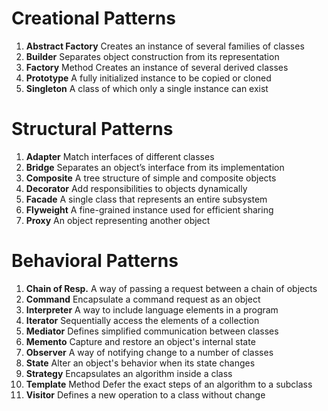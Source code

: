 # Creational Patterns
1. **Abstract Factory** Creates an instance of several families of classes
2. **Builder** Separates object construction from its representation
3. **Factory** Method Creates an instance of several derived classes
4. **Prototype** A fully initialized instance to be copied or cloned
5. **Singleton** A class of which only a single instance can exist

# Structural Patterns
1. **Adapter** Match interfaces of different classes
2. **Bridge** Separates an object’s interface from its implementation
3. **Composite**	A tree structure of simple and composite objects
4. **Decorator**	Add responsibilities to objects dynamically
5. **Facade** A single class that represents an entire subsystem
6. **Flyweight** A fine-grained instance used for efficient sharing
7. **Proxy** An object representing another object

# Behavioral Patterns
1. **Chain of Resp.** A way of passing a request between a chain of objects
2. **Command** Encapsulate a command request as an object
3. **Interpreter** A way to include language elements in a program
4. **Iterator** Sequentially access the elements of a collection
5. **Mediator** Defines simplified communication between classes
6. **Memento** Capture and restore an object's internal state
7. **Observer** A way of notifying change to a number of classes
8. **State** Alter an object's behavior when its state changes
9. **Strategy** Encapsulates an algorithm inside a class
10. **Template** Method	Defer the exact steps of an algorithm to a subclass
11. **Visitor** Defines a new operation to a class without change
